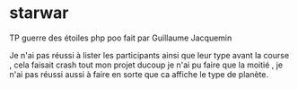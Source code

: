 # starwar
TP guerre des étoiles php poo fait par Guillaume Jacquemin

Je n'ai pas réussi à lister les participants ainsi que leur type avant la course , cela faisait crash tout mon projet ducoup je n'ai pu faire que la moitié , je n'ai pas réussi aussi à faire en sorte que ca affiche le type de planète.
